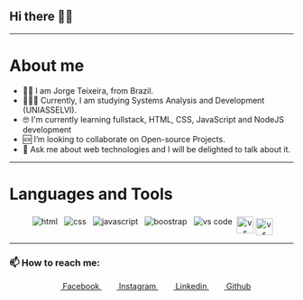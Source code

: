 ## Hi there 🖐🏿

---

# About me

- 🧔🏿 I am Jorge Teixeira, from Brazil.
- 👨🏿‍🎓 Currently, I am studying Systems Analysis and Development (UNIASSELVI).
- 🤓 I'm currently learning fullstack, HTML, CSS, JavaScript and NodeJS development
- 🆘 I’m looking to collaborate on Open-source Projects.
- 💬 Ask me about web technologies and I will be delighted to talk about it.

---

# Languages and Tools

<p align="center">
 <img src="https://img.icons8.com/color/48/000000/html-5.png" alt="html" style="vertical-align:top; margin:4px">
 <img src="https://img.icons8.com/color/48/000000/css3.png" alt="css" style="vertical-align:top; margin:4px">
 <img src="https://img.icons8.com/color/48/000000/javascript-logo-1.png" alt="javascript" style="vertical-align:top; margin:4px">
 <img src="https://img.icons8.com/color/48/000000/bootstrap.png" alt="boostrap" style="vertical-align:top; margin:4px">
 <img src="https://img.icons8.com/fluent/48/000000/visual-studio-code-2019.png" alt="vs code" style="vertical-align:top; margin:4px">
 <img src="https://img.icons8.com/dusk/64/000000/adobe-xd.png" alt="vs code" style="vertical-align:top; margin-top:4px; width: 30px; height: 30px">
 <img src="https://img.icons8.com/windows/64/000000/figma.png" alt="vs code" style="vertical-align:top; margin-top:7px; width: 30px; height: 30px">
</p>

---

### 📫 How to reach me:

  <p align="center">
  <a href = "https://www.facebook.com/jorgesergioteixeira.jr/"> <img src = "https://cdn1.iconfinder.com/data/icons/logotypes/32/square-facebook-256.png" height= 15px width = 15px> Facebook </a>&nbsp;&nbsp;
  <a href = "https://www.instagram.com/jorgesergio.teixeira/"><img src = "https://image.flaticon.com/icons/svg/174/174855.svg" height= 15px width = 15px> Instagram </a>&nbsp;&nbsp;
  <a href = "https://www.linkedin.com/in/jorgeteixeirajr/"><img src = "https://image.flaticon.com/icons/svg/174/174857.svg" height= 15px width = 15px> Linkedin </a>&nbsp;&nbsp;
  <a href = "https://github.com/jorgeteixeirajr"><img src="https://img.icons8.com/fluent/48/000000/github.png" height= 15px width = 15px> Github </a>
  </p>
